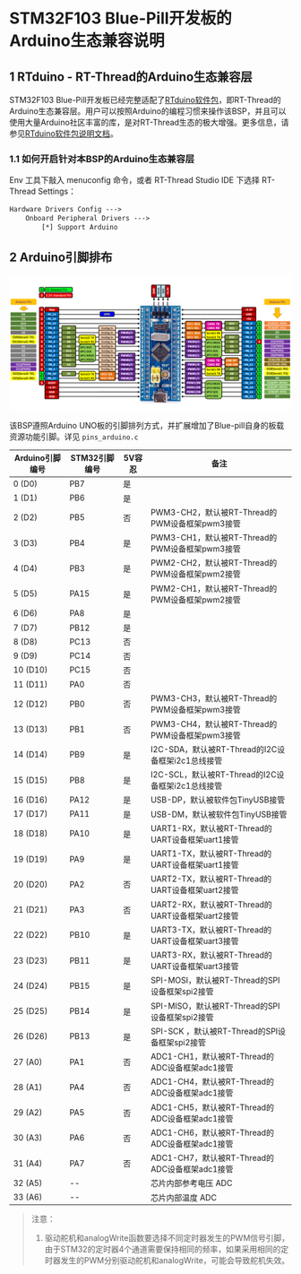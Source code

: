 # STM32F103 Blue-Pill开发板的Arduino生态兼容说明

## 1 RTduino - RT-Thread的Arduino生态兼容层

STM32F103 Blue-Pill开发板已经完整适配了[RTduino软件包](https://github.com/RTduino/RTduino)，即RT-Thread的Arduino生态兼容层。用户可以按照Arduino的编程习惯来操作该BSP，并且可以使用大量Arduino社区丰富的库，是对RT-Thread生态的极大增强。更多信息，请参见[RTduino软件包说明文档](https://github.com/RTduino/RTduino)。

### 1.1 如何开启针对本BSP的Arduino生态兼容层

Env 工具下敲入 menuconfig 命令，或者 RT-Thread Studio IDE 下选择 RT-Thread Settings：

```Kconfig
Hardware Drivers Config --->
    Onboard Peripheral Drivers --->
        [*] Support Arduino
```

## 2 Arduino引脚排布

![blue-pill-f103-pinout](blue-pill-f103-pinout.png)

该BSP遵照Arduino UNO板的引脚排列方式，并扩展增加了Blue-pill自身的板载资源功能引脚。详见 `pins_arduino.c`

| Arduino引脚编号 | STM32引脚编号 | 5V容忍 | 备注                                           |
| ----------- | --------- | ---- | -------------------------------------------- |
| 0 (D0)      | PB7       | 是    |                                                 |
| 1 (D1)      | PB6       | 是    |                                                 |
| 2 (D2)      | PB5       | 否    | PWM3-CH2，默认被RT-Thread的PWM设备框架pwm3接管    |
| 3 (D3)      | PB4       | 是    | PWM3-CH1，默认被RT-Thread的PWM设备框架pwm3接管    |
| 4 (D4)      | PB3       | 是    | PWM2-CH2，默认被RT-Thread的PWM设备框架pwm2接管    |
| 5 (D5)      | PA15      | 是    | PWM2-CH1，默认被RT-Thread的PWM设备框架pwm2接管    |
| 6 (D6)      | PA8       | 是    |                                                 |
| 7 (D7)      | PB12      | 是    |                                                 |
| 8 (D8)      | PC13      | 否    |                                                 |
| 9 (D9)      | PC14      | 否    |                                                 |
| 10 (D10)    | PC15      | 否    |                                                 |
| 11 (D11)    | PA0       | 否    |                                                 |
| 12 (D12)    | PB0       | 否    | PWM3-CH3，默认被RT-Thread的PWM设备框架pwm3接管    |
| 13 (D13)    | PB1       | 否    | PWM3-CH4，默认被RT-Thread的PWM设备框架pwm3接管    |
| 14 (D14)    | PB9       | 是    | I2C-SDA，默认被RT-Thread的I2C设备框架i2c1总线接管  |
| 15 (D15)    | PB8       | 是    | I2C-SCL，默认被RT-Thread的I2C设备框架i2c1总线接管  |
| 16 (D16)    | PA12      | 是    | USB-DP，默认被软件包TinyUSB接管                   |
| 17 (D17)    | PA11      | 是    | USB-DM，默认被软件包TinyUSB接管                   |
| 18 (D18)    | PA10      | 是    | UART1-RX，默认被RT-Thread的UART设备框架uart1接管  |
| 19 (D19)    | PA9       | 是    | UART1-TX，默认被RT-Thread的UART设备框架uart1接管  |
| 20 (D20)    | PA2       | 否    | UART2-TX，默认被RT-Thread的UART设备框架uart2接管  |
| 21 (D21)    | PA3       | 否    | UART2-RX，默认被RT-Thread的UART设备框架uart2接管  |
| 22 (D22)    | PB10      | 是    | UART3-TX，默认被RT-Thread的UART设备框架uart3接管  |
| 23 (D23)    | PB11      | 是    | UART3-RX，默认被RT-Thread的UART设备框架uart3接管  |
| 24 (D24)    | PB15      | 是    | SPI-MOSI，默认被RT-Thread的SPI设备框架spi2接管    |
| 25 (D25)    | PB14      | 是    | SPI-MISO，默认被RT-Thread的SPI设备框架spi2接管    |
| 26 (D26)    | PB13      | 是    | SPI-SCK ，默认被RT-Thread的SPI设备框架spi2接管    |
| 27 (A0)     | PA1       | 否    | ADC1-CH1，默认被RT-Thread的ADC设备框架adc1接管    |
| 28 (A1)     | PA4       | 否    | ADC1-CH4，默认被RT-Thread的ADC设备框架adc1接管    |
| 29 (A2)     | PA5       | 否    | ADC1-CH5，默认被RT-Thread的ADC设备框架adc1接管    |
| 30 (A3)     | PA6       | 否    | ADC1-CH6，默认被RT-Thread的ADC设备框架adc1接管    |
| 31 (A4)     | PA7       | 否    | ADC1-CH7，默认被RT-Thread的ADC设备框架adc1接管    |
| 32 (A5)     | --        |       | 芯片内部参考电压 ADC                             |
| 33 (A6)     | --        |       | 芯片内部温度 ADC                                 |


> 注意：
> 
> 1. 驱动舵机和analogWrite函数要选择不同定时器发生的PWM信号引脚，由于STM32的定时器4个通道需要保持相同的频率，如果采用相同的定时器发生的PWM分别驱动舵机和analogWrite，可能会导致舵机失效。

